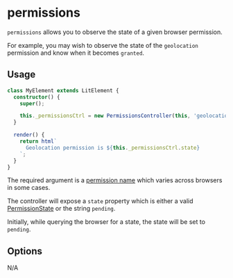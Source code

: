 # permissions

`permissions` allows you to observe the state of a given browser permission.

For example, you may wish to observe the state of the `geolocation` permission
and know when it becomes `granted`.

## Usage

```ts
class MyElement extends LitElement {
  constructor() {
    super();

    this._permissionsCtrl = new PermissionsController(this, 'geolocation');
  }

  render() {
    return html`
      Geolocation permission is ${this._permissionsCtrl.state}
    `;
  }
}
```

The required argument is a [permission name](https://developer.mozilla.org/en-US/docs/Web/API/Permissions/query#name)
which varies across browsers in some cases.

The controller will expose a `state` property which is either a valid
[PermissionState](https://developer.mozilla.org/en-US/docs/Web/API/PermissionStatus/state)
or the string `pending`.

Initially, while querying the browser for a state, the state will be set to
`pending`.

## Options

N/A
